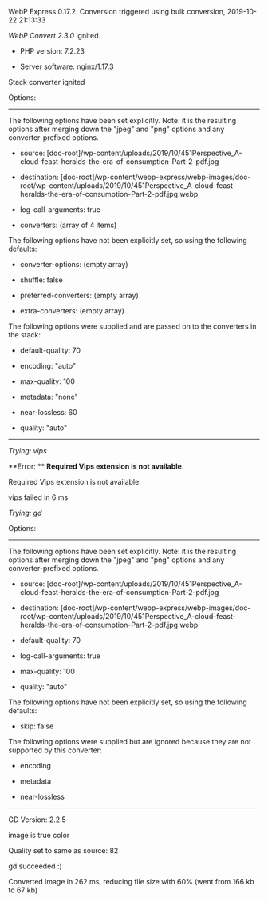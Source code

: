 WebP Express 0.17.2. Conversion triggered using bulk conversion, 2019-10-22 21:13:33

*WebP Convert 2.3.0*  ignited.
- PHP version: 7.2.23
- Server software: nginx/1.17.3

Stack converter ignited

Options:
------------
The following options have been set explicitly. Note: it is the resulting options after merging down the "jpeg" and "png" options and any converter-prefixed options.
- source: [doc-root]/wp-content/uploads/2019/10/451Perspective_A-cloud-feast-heralds-the-era-of-consumption-Part-2-pdf.jpg
- destination: [doc-root]/wp-content/webp-express/webp-images/doc-root/wp-content/uploads/2019/10/451Perspective_A-cloud-feast-heralds-the-era-of-consumption-Part-2-pdf.jpg.webp
- log-call-arguments: true
- converters: (array of 4 items)

The following options have not been explicitly set, so using the following defaults:
- converter-options: (empty array)
- shuffle: false
- preferred-converters: (empty array)
- extra-converters: (empty array)

The following options were supplied and are passed on to the converters in the stack:
- default-quality: 70
- encoding: "auto"
- max-quality: 100
- metadata: "none"
- near-lossless: 60
- quality: "auto"
------------


*Trying: vips* 

**Error: ** **Required Vips extension is not available.** 
Required Vips extension is not available.
vips failed in 6 ms

*Trying: gd* 

Options:
------------
The following options have been set explicitly. Note: it is the resulting options after merging down the "jpeg" and "png" options and any converter-prefixed options.
- source: [doc-root]/wp-content/uploads/2019/10/451Perspective_A-cloud-feast-heralds-the-era-of-consumption-Part-2-pdf.jpg
- destination: [doc-root]/wp-content/webp-express/webp-images/doc-root/wp-content/uploads/2019/10/451Perspective_A-cloud-feast-heralds-the-era-of-consumption-Part-2-pdf.jpg.webp
- default-quality: 70
- log-call-arguments: true
- max-quality: 100
- quality: "auto"

The following options have not been explicitly set, so using the following defaults:
- skip: false

The following options were supplied but are ignored because they are not supported by this converter:
- encoding
- metadata
- near-lossless
------------

GD Version: 2.2.5
image is true color
Quality set to same as source: 82
gd succeeded :)

Converted image in 262 ms, reducing file size with 60% (went from 166 kb to 67 kb)
